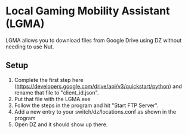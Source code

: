 # Local Gaming Mobility Assistant (LGMA)
LGMA allows you to download files from Google Drive using DZ without needing to use Nut.

## Setup
1) Complete the first step here (https://developers.google.com/drive/api/v3/quickstart/python) and rename that file to "client_id.json".
2) Put that file with the LGMA.exe
3) Follow the steps in the program and hit "Start FTP Server".
4) Add a new entry to your switch/dz/locations.conf as shown in the program
5) Open DZ and it should show up there.
